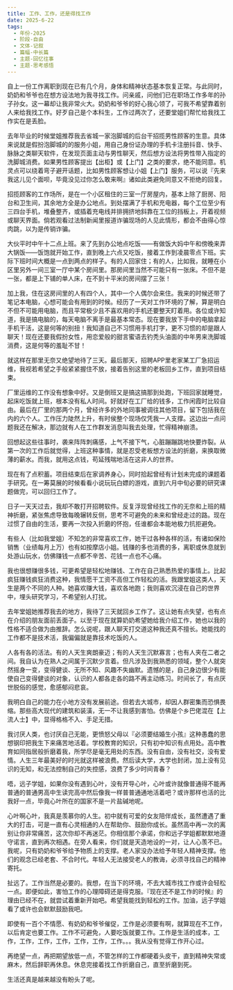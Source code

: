 ```yaml
---
title: 工作、工作，还是得找工作
date: 2025-6-22
tags:
  - 年份-2025
  - 阶段-自由
  - 文体-记叙
  - 篇幅-中长篇
  - 主题-回忆往事
  - 主题-思考感悟
---
```


自上一份工作离职到现在已有几个月，身体和精神状态基本恢复正常。与此同时，奶奶和爷爷也在想方设法地为我寻找工作。问亲戚，问他们已在职场工作多年的孙子孙女。这一幕却让我非常火大。奶奶和爷爷的好心我心领了，可我不希望靠着别人来给我找工作。好歹自己是个本科生，工作过两次了，还要堂姐们帮忙给我找工作实在是丢脸。

去年毕业的时候堂姐推荐我去省城一家泡脚城的后台干招揽男性顾客的生意。具体来说就是假扮泡脚城的的服务小姐，用自己身份证办理的手机卡注册抖音、快手、脉脉之类聊天软件，在发现页面主动与男性聊天，然后想方设法将男性带入指定的洗脚城消费。如果男性顾客提出【出柜】或【上门】之类的要求，绝不能同意。机灵点可以绕着弯子避开话题，比如男性顾客想让小姐【上门】服务，可以说『先来我这儿见个面呗，毕竟没见过你怎么敢来啊』诸如此类避免同意又不拒绝的回复。

招揽顾客的工作场所，是在一个小区租住的三室一厅房屋内，基本上除了厨房、阳台和卫生间，其余地方全是办公地点。到处摆满了手机和充电器，每个工位至少有三四台手机，堆叠整齐，或插着充电线并排拥挤地斜靠在工位的挡板上，开着视频或聊天界面。倘若观看过法制新闻里报道诈骗现场的人见此情形，都会不由得心惊肉跳，以为是传销诈骗。

大伙平时中午十二点上班。来了先到办公地点吃饭——有做饭大妈中午和傍晚来弄大锅饭——饭饱就开始工作，直到晚上六点又吃饭，接着工作到凌晨零点下班。实际下班时间大概是一点到两点的样子。有的人回家住；有的人，比如我，就睡在小区里另外一间三室一厅中某个房间里。那房间里当然不可能只有一张床。不但不是一张，都是上下铺的单人床，在不到十平米的房间摆了三张！

加上我，住在这房间里的人有四个人，其中一个人偶尔会来住。我来的时候还带了笔记本电脑，心想可能会有用到的时候。经历了一天对工作环境的了解，算是明白不但不可能用电脑，而且平常极少且不喜欢用的手机还要整天盯着用。各位或许知道，我是搞电脑的，每天电脑不离手是最基本常态。现在要我放下手中的电脑拿起手机干活，这是何等的别扭！我知道自己不习惯用手机打字，更不习惯的却是跟人聊天！现在还要我假扮女性，用恋爱般的甜言蜜语去钓秃头油面的中年男来洗脚城消费，这是何等的羞耻不甘！

就这样在那里无奈又绝望地待了三天。最后那天，招聘APP里老家某工厂急招运维，我视若希望之手般紧紧握住不放，接着告别这里的老板回乡工作，直到项目结束。

厂里运维的工作没有想象中好。又是倒班又是搞这搞那到处跑，下班回家就睡觉，起床吃饭就上班，根本没有私人时间。好就好在工厂给的钱多，工作闲霞时比较自由。最后在厂里的那两个月，曾经许多的外地同事被调往其他项目，留下包括我在内的六个人。工作压力陡然上升，有时侯整个现场仅凭我一人支撑。这边出一点问题我还在解决，那边就有人在工作群发消息叫我去处理，忙得精神崩溃。

回想起这些往事时，袭来阵阵刺痛感，上气不接下气，心脏蹦蹦跳地快要炸裂。从第一次的工作后就觉得，上班这种事情，就是忍受老板想方设法的折磨，来换取微薄的薪水。而我，就用这点钱，苟延残喘地活在这非人的世界。

现在有了点积蓄。项目结束后在家调养身心，同时拾起曾经有计划未完成的课题着手研究。在一筹莫展的时候看看小说玩玩白嫖的游戏，直到六月中旬必要的研究课题做完，可以回归工作了。

日子一天天过去，我却不敢打开招聘软件。反复浮现曾经找工作的无奈和上班的精神折磨，紧张焦虑导致每晚辗转反侧，思考不可避免的未来和曾经走过的路。现在过惯了自由的生活，要再一次投入折磨的怀抱，任谁都会本能地极力抗拒避免。

有些人（比如我堂姐）不知怎的非常喜欢工作，她干过各种各样的活，有诸如保险销售（业绩每月上万）也有如按摩店小姐。钱赚的多也消费的多，离职或休息就到处游山玩水，仿佛赚钱一点都不辛苦、花钱一点也不心痛。

我也很想赚很多钱，可更希望是轻松地赚钱、工作在自己熟悉热爱的事情上。比起疯狂赚钱疯狂消费这种，我情愿干工资不高但工作轻松的活。我跟堂姐这类人，天生是两个不同的人种。她喜欢赚大钱，喜欢各地跑；我则喜欢沉浸在自己的世界中，埋头研究学习，不希望别人打扰。

去年堂姐她推荐我去的地方，我待了三天就回乡工作了。这让她有点失望，也有点在介绍的朋友面前丢面子。以至于现在就算奶奶希望她给我介绍工作，她也以我的性格不适合做为由推辞。怎么说呢，跟人聊天打交道这种我还真不擅长。她能找的工作都不是技术活，我偏偏就是靠技术吃饭的人。

人各有各的活法。有的人天生爽朗豪迈；有的人天生沉默寡言；也有人夹在二者之间。我自认为在熟人之间属于沉默少言着。但凡涉及到我熟悉的领域，整个人就突然摇身一变，变得健谈、无所不知、风趣不失幽默。遗憾的是，自己身边很少有能使自己变得健谈的对象，认识的人都各走各的路不再主动练习。时间长了，有点厌世脱俗的感觉，愈感郁闷悲哀。

我明白自己的能力在小地方没有发展前途。但若去大城市，却因人群密集而恐惧畏缩。那些高大现代的建筑和装潢，无一不让我感到害怕。仿佛是个乡巴佬混在【上流人士】中，显得格格不入、手足无措。

我讨厌人类，也讨厌自己无能，更愤怒父母以『必须要结婚生小孩』这种愚蠢的思想钢印把我生下来痛苦地活着。学校教育的知识，只有初中知识有点用处。高中教育如同指居般折磨着我，所学尽是毫无用处的东西。没有自由，没有社交，没有爱情。人生三年最美好的时光就这样被浪费。然后读大学，大学也封闭，加上没有见识的无知，和无法控制自己的失控感，浪费了多少时间青春？

唔，远子学姐，如果你没有遇到心叶，没有开导心叶，心叶或许就像普通得不能再普通的普通男高中生读完高中然后像我一样普普通通地活着吧？或许那样也活的比我好一点，毕竟心叶所在的国家不是一片盐碱地呢。

心叶啊心叶，我真是羡慕你的人生。初中就有可爱的女友陪伴成长，虽然遭遇了重大的打击，可是一直有心灵相通的人在帮助你、鼓励你成长。虽然高中再一次的离别让你非常痛苦，这次你却不再迷茫。你相信那个承诺，你和远子学姐都默默地遵守诺言，直到再次相遇。在旁人看来，你们就是天造地设的一对，让人心羡不已。我呢，只有奶奶和爷爷给予物质上的支撑。老人家没办法给予年轻人精神支撑。他们的观念已经老套、不合时代。年轻人无法接受老人的教诲，必须寻找自己的精神寄托。

扯远了。工作当然是必要的。我想，在当下的环境，不去大城市找工作或许会轻松一点。即便如此，害怕工作的心理障碍还是得克服。『现在还不是工作的时候』的理由已经不在，就尝试着重新开始吧。希望我能找到轻松的工作。加油，远子学姐看了或许也会默默鼓励我吧。

即使有一百个不情愿、有奶奶和爷爷催促，工作是必须要有啊，就算现在不工作，以后肯定也要工作。工作不可避免，人要吃饭就要工作。工作是生活的成本，工作，工作，工作，工作，工作，工作，工作。。。我从没有觉得工作开心过。

再绝望一点，再把期望放低一点，不管怎样的工作都硬着头皮干，直到精神失常或麻木，然后辞职再休息。休息完接着找工作折磨自己，直至折磨到死。

生活还真是越来越没有盼头了呢。

